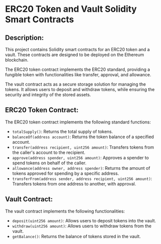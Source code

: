 
# ERC20 Token and Vault Solidity Smart Contracts

## Description:
This project contains Solidity smart contracts for an ERC20 token and a vault. These contracts are designed to be deployed on the Ethereum blockchain.

The ERC20 token contract implements the ERC20 standard, providing a fungible token with functionalities like transfer, approval, and allowance.

The vault contract acts as a secure storage solution for managing the tokens. It allows users to deposit and withdraw tokens, while ensuring the security and integrity of the stored assets.

## ERC20 Token Contract:
The ERC20 token contract implements the following standard functions:
- `totalSupply()`: Returns the total supply of tokens.
- `balanceOf(address account)`: Returns the token balance of a specified account.
- `transfer(address recipient, uint256 amount)`: Transfers tokens from the caller's account to the recipient.
- `approve(address spender, uint256 amount)`: Approves a spender to spend tokens on behalf of the caller.
- `allowance(address owner, address spender)`: Returns the amount of tokens approved for spending by a specific address.
- `transferFrom(address sender, address recipient, uint256 amount)`: Transfers tokens from one address to another, with approval.

## Vault Contract:
The vault contract implements the following functionalities:
- `deposit(uint256 amount)`: Allows users to deposit tokens into the vault.
- `withdraw(uint256 amount)`: Allows users to withdraw tokens from the vault.
- `getBalance()`: Returns the balance of tokens stored in the vault.
